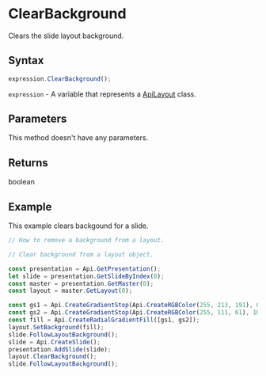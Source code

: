 # ClearBackground

Clears the slide layout background.

## Syntax

```javascript
expression.ClearBackground();
```

`expression` - A variable that represents a [ApiLayout](../ApiLayout.md) class.

## Parameters

This method doesn't have any parameters.

## Returns

boolean

## Example

This example clears backgound for a slide.

```javascript editor-pptx
// How to remove a background from a layout.

// Clear background from a layout object.

const presentation = Api.GetPresentation();
let slide = presentation.GetSlideByIndex(0);
const master = presentation.GetMaster(0);
const layout = master.GetLayout(0);

const gs1 = Api.CreateGradientStop(Api.CreateRGBColor(255, 213, 191), 0);
const gs2 = Api.CreateGradientStop(Api.CreateRGBColor(255, 111, 61), 100000);
const fill = Api.CreateRadialGradientFill([gs1, gs2]);
layout.SetBackground(fill);
slide.FollowLayoutBackground();
slide = Api.CreateSlide();
presentation.AddSlide(slide);
layout.ClearBackground();
slide.FollowLayoutBackground();

```
